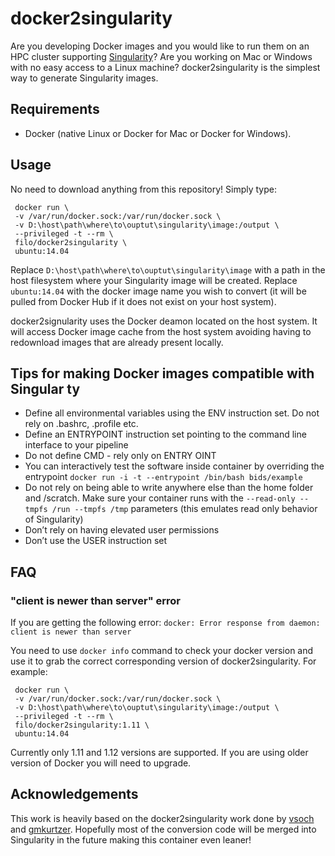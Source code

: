 # docker2singularity

Are you developing Docker images and you would like to run them on an HPC cluster supporting [Singularity](http://singularity.lbl.gov)? Are you working on Mac or Windows with no easy access to a Linux machine? docker2singularity is the simplest way to generate Singularity images.

## Requirements

 - Docker (native Linux or Docker for Mac or Docker for Windows).

## Usage

No need to download anything from this repository! Simply type:

     docker run \        
     -v /var/run/docker.sock:/var/run/docker.sock \
     -v D:\host\path\where\to\ouptut\singularity\image:/output \
     --privileged -t --rm \
     filo/docker2singularity \            
     ubuntu:14.04

Replace `D:\host\path\where\to\ouptut\singularity\image` with a path in the host filesystem where your Singularity image will be created. Replace `ubuntu:14.04` with the docker image name you wish to convert (it will be pulled from Docker Hub if it does not exist on your host system).

docker2signularity uses the Docker deamon located on the host system. It will access Docker image cache from the host system avoiding having to redownload images that are already present locally.

## Tips for making Docker images compatible with Singular ty

 - Define all environmental variables using the ENV instruction set. Do not rely on .bashrc, .profile etc.
 - Define an ENTRYPOINT instruction set pointing to the command line interface to your pipeline
 - Do not define CMD - rely only on ENTRY OINT
 - You can interactively test the software inside container by overriding the entrypoint
 `docker run -i -t --entrypoint /bin/bash bids/example`
 - Do not rely on being able to write anywhere else than the home folder and /scratch. Make sure your container runs with the `--read-only --tmpfs /run --tmpfs /tmp` parameters (this emulates read only behavior of Singularity)
 - Don’t rely on having elevated user permissions
 - Don’t use the USER instruction set

## FAQ
### "client is newer than server" error
If you are getting the following error:
`docker: Error response from daemon: client is newer than server`

You need to use `docker info` command to check your docker version and use it to grab the correct corresponding version of docker2singularity. For example:

     docker run \        
     -v /var/run/docker.sock:/var/run/docker.sock \
     -v D:\host\path\where\to\ouptut\singularity\image:/output \
     --privileged -t --rm \
     filo/docker2singularity:1.11 \            
     ubuntu:14.04

Currently only 1.11 and 1.12 versions are supported. If you are using older version of Docker you will need to upgrade.

## Acknowledgements
This work is heavily based on the docker2singularity work done by [vsoch](https://github.com/vsoch) and [gmkurtzer](https://github.com/gmkurtzer). Hopefully most of the conversion code will be merged into Singularity in the future making this container even leaner!
